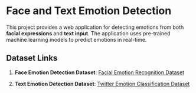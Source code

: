 # Face and Text Emotion Detection

This project provides a web application for detecting emotions from both **facial expressions** and **text input**. The application uses pre-trained machine learning models to predict emotions in real-time.

## Dataset Links

1. **Face Emotion Detection Dataset**: [Facial Emotion Recognition Dataset](https://www.kaggle.com/datasets/tapakah68/facial-emotion-recognition/data)

2. **Text Emotion Detection Dataset**: [Twitter Emotion Classification Dataset](https://www.kaggle.com/datasets/aadyasingh55/twitter-emotion-classification-dataset/data)
